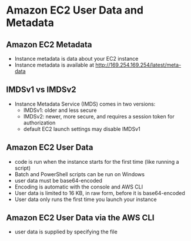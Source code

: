 # Amazon EC2 User Data and Metadata

## Amazon EC2 Metadata

- Instance metadata is data about your EC2 instance
- Instance metadata is available at http://169.254.169.254/latest/meta-data

## IMDSv1 vs IMDSv2

- Instance Metadata Service (IMDS) comes in two versions:
  - IMDSv1: older and less secure
  - IMDSv2: newer, more secure, and requires a session token for authorization
  - default EC2 launch settings may disable IMDSv1

## Amazon EC2 User Data

- code is run when the instance starts for the first time (like running a script)
- Batch and PowerShell scripts can be run on Windows
- user data must be base64-encoded
- Encoding is automatic with the console and AWS CLI
- User data is limited to 16 KB, in raw form, before it is base64-encoded
- User data only runs the first time you launch your instance

## Amazon EC2 User Data via the AWS CLI

- user data is supplied by specifying the file

